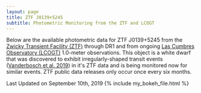 ```yaml
---
layout: page
title: ZTF J0139+5245 
subtitle: Photometric Monitoring from the ZTF and LCOGT
---
```


Below are the available photometric data for ZTF J0139+5245 from the [Zwicky Transient Facility (ZTF)](https://www.ztf.caltech.edu/) through DR1 and from ongoing [Las Cumbres Observatory (LCOGT)](https://lco.global/) 1.0-meter observations.  This object is a white dwarf that was discovered to exhibit irregularly-shaped transit events ([Vanderbosch et al. 2019](https://ui.adsabs.harvard.edu/abs/2019arXiv190809839V/abstract)) in it's ZTF data and is being monitored now for similar events.  ZTF public data releases only occur once every six months.

Last Updated on September 10th, 2019
{% include my_bokeh_file.html %}
